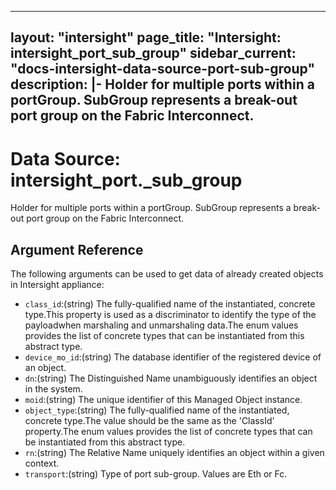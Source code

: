 
---
layout: "intersight"
page_title: "Intersight: intersight_port_sub_group"
sidebar_current: "docs-intersight-data-source-port-sub-group"
description: |-
Holder for multiple ports within a portGroup. SubGroup represents a break-out port group on the Fabric Interconnect.
---

# Data Source: intersight_port._sub_group
Holder for multiple ports within a portGroup. SubGroup represents a break-out port group on the Fabric Interconnect.
## Argument Reference
The following arguments can be used to get data of already created objects in Intersight appliance:
* `class_id`:(string) The fully-qualified name of the instantiated, concrete type.This property is used as a discriminator to identify the type of the payloadwhen marshaling and unmarshaling data.The enum values provides the list of concrete types that can be instantiated from this abstract type. 
* `device_mo_id`:(string) The database identifier of the registered device of an object. 
* `dn`:(string) The Distinguished Name unambiguously identifies an object in the system. 
* `moid`:(string) The unique identifier of this Managed Object instance. 
* `object_type`:(string) The fully-qualified name of the instantiated, concrete type.The value should be the same as the 'ClassId' property.The enum values provides the list of concrete types that can be instantiated from this abstract type. 
* `rn`:(string) The Relative Name uniquely identifies an object within a given context. 
* `transport`:(string) Type of port sub-group. Values are Eth or Fc. 
